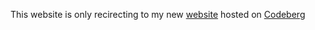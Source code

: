 This website is only recirecting to my new  [website](https://stzyxh.codeberg.page/) hosted on [Codeberg](https://codeberg.org/Stzyxh/pages)
